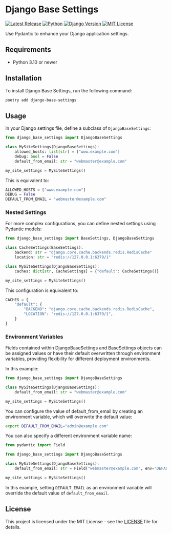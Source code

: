 # Django Base Settings

[![Latest Release](https://img.shields.io/github/v/release/vsakkas/django-base-settings.svg?color=187f58)](https://github.com/vsakkas/django-base-settings/releases/tag/v0.2.0)
[![Python](https://img.shields.io/badge/python-3.10+-187f58.svg)](https://www.python.org/downloads/)
[![Django Version](https://img.shields.io/badge/django-5.0+-187f58)](https://www.djangoproject.com/)
[![MIT License](https://img.shields.io/badge/license-MIT-187f58)](https://github.com/vsakkas/django-base-settings/blob/master/LICENSE)

Use Pydantic to enhance your Django application settings.

## Requirements

- Python 3.10 or newer

## Installation

To install Django Base Settings, run the following command:

```bash
poetry add django-base-settings
```

## Usage

In your Django settings file, define a subclass of `DjangoBaseSettings`:

```python
from django_base_settings import DjangoBaseSettings

class MySiteSettings(DjangoBaseSettings):
    allowed_hosts: list[str] = ["www.example.com"]
    debug: bool = False
    default_from_email: str = "webmaster@example.com"

my_site_settings = MySiteSettings()
```

This is equivalent to:

```python
ALLOWED_HOSTS = ["www.example.com"]
DEBUG = False
DEFAULT_FROM_EMAIL = "webmaster@example.com"
```

### Nested Settings

For more complex configurations, you can define nested settings using Pydantic models:

```python
from django_base_settings import BaseSettings, DjangoBaseSettings

class CacheSettings(BaseSettings):
    backend: str = "django.core.cache.backends.redis.RedisCache"
    location: str = "redis://127.0.0.1:6379/1"

class MySiteSettings(DjangoBaseSettings):
    caches: dict[str, CacheSettings] = {"default": CacheSettings()}

my_site_settings = MySiteSettings()
```

This configuration is equivalent to:

```python
CACHES = {
    "default": {
        "BACKEND": "django.core.cache.backends.redis.RedisCache",
        "LOCATION": "redis://127.0.0.1:6379/1",
    }
}
```

### Environment Variables

Fields contained within DjangoBaseSettings and BaseSettings objects can be assigned values or have their default overwritten through environment variables, providing flexibility for different deployment environments.

In this example:

```python
from django_base_settings import DjangoBaseSettings

class MySiteSettings(DjangoBaseSettings):
    default_from_email: str = "webmaster@example.com"

my_site_settings = MySiteSettings()
```

You can configure the value of default_from_email by creating an environment variable, which will overwrite the default value:

```bash
export DEFAULT_FROM_EMAIL="admin@example.com"
```

You can also specify a different environment variable name:

```python
from pydantic import Field

from django_base_settings import DjangoBaseSettings

class MySiteSettings(DjangoBaseSettings):
    default_from_email: str = Field("webmaster@example.com", env="DEFAULT_EMAIL")

my_site_settings = MySiteSettings()
```

In this example, setting `DEFAULT_EMAIL` as an environment variable will override the default value of `default_from_email`.

## License

This project is licensed under the MIT License - see the [LICENSE](https://github.com/vsakkas/django-base-settings/blob/master/LICENSE) file for details.
